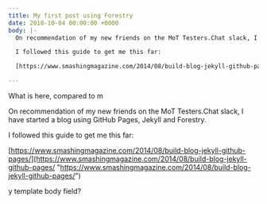 ```yaml
---
title: My first post using Forestry
date: 2018-10-04 00:00:00 +0000
body: |-
  On recommendation of my new friends on the MoT Testers.Chat slack, I have started a blog using GitHub Pages, Jekyll and Forestry.

  I followed this guide to get me this far:

  [https://www.smashingmagazine.com/2014/08/build-blog-jekyll-github-pages/](https://www.smashingmagazine.com/2014/08/build-blog-jekyll-github-pages/ "https://www.smashingmagazine.com/2014/08/build-blog-jekyll-github-pages/")

---
```

What is here, compared to m

On recommendation of my new friends on the MoT Testers.Chat slack, I have started a blog using GitHub Pages, Jekyll and Forestry.

I followed this guide to get me this far:

[https://www.smashingmagazine.com/2014/08/build-blog-jekyll-github-pages/](https://www.smashingmagazine.com/2014/08/build-blog-jekyll-github-pages/ "https://www.smashingmagazine.com/2014/08/build-blog-jekyll-github-pages/")

y template body field?